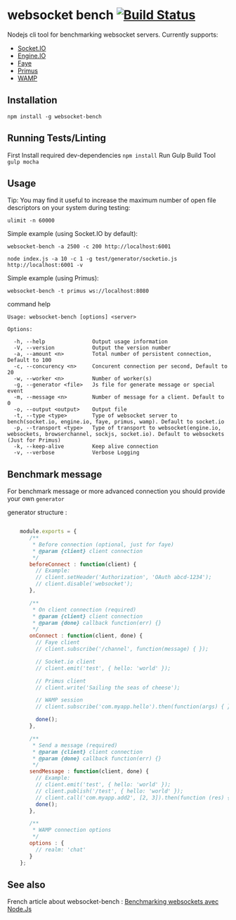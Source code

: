 # websocket bench [![Build Status](https://travis-ci.org/M6Web/websocket-bench.png?branch=master)](https://travis-ci.org/M6Web/websocket-bench)


Nodejs cli tool for benchmarking websocket servers. Currently supports:
* [Socket.IO](https://github.com/LearnBoost/socket.io)
* [Engine.IO](https://github.com/LearnBoost/engine.io)
* [Faye](https://github.com/faye/faye)
* [Primus](https://github.com/primus/primus)
* [WAMP](https://github.com/tavendo/AutobahnJS)

## Installation

   `npm install -g websocket-bench`

## Running Tests/Linting

  First Install required dev-dependencies `npm install`
  Run Gulp Build Tool `gulp mocha`

## Usage

Tip: You may find it useful to increase the maximum number of open file descriptors on your system during testing:

`ulimit -n 60000`

Simple example (using Socket.IO by default):

`websocket-bench -a 2500 -c 200 http://localhost:6001`

`node index.js -a 10 -c 1 -g test/generator/socketio.js http://localhost:6001 -v`

Simple example (using Primus):

`websocket-bench -t primus ws://localhost:8080`

command help

    Usage: websocket-bench [options] <server>

    Options:

      -h, --help               Output usage information
      -V, --version            Output the version number
      -a, --amount <n>         Total number of persistent connection, Default to 100
      -c, --concurency <n>     Concurent connection per second, Default to 20
      -w, --worker <n>         Number of worker(s)
      -g, --generator <file>   Js file for generate message or special event
      -m, --message <n>        Number of message for a client. Default to 0
      -o, --output <output>    Output file
      -t, --type <type>        Type of websocket server to bench(socket.io, engine.io, faye, primus, wamp). Default to socket.io
      -p, --transport <type>   Type of transport to websocket(engine.io, websockets, browserchannel, sockjs, socket.io). Default to websockets (Just for Primus)
      -k, --keep-alive         Keep alive connection
      -v, --verbose            Verbose Logging


## Benchmark message

For benchmark message or more advanced connection you should provide your own `generator`

generator structure :

```javascript

    module.exports = {
       /**
        * Before connection (optional, just for faye)
        * @param {client} client connection
        */
       beforeConnect : function(client) {
         // Example:
         // client.setHeader('Authorization', 'OAuth abcd-1234');
         // client.disable('websocket');
       },

       /**
        * On client connection (required)
        * @param {client} client connection
        * @param {done} callback function(err) {}
        */
       onConnect : function(client, done) {
         // Faye client
         // client.subscribe('/channel', function(message) { });

         // Socket.io client
         // client.emit('test', { hello: 'world' });

         // Primus client
         // client.write('Sailing the seas of cheese');

         // WAMP session
         // client.subscribe('com.myapp.hello').then(function(args) { });

         done();
       },

       /**
        * Send a message (required)
        * @param {client} client connection
        * @param {done} callback function(err) {}
        */
       sendMessage : function(client, done) {
         // Example:
         // client.emit('test', { hello: 'world' });
         // client.publish('/test', { hello: 'world' });
         // client.call('com.myapp.add2', [2, 3]).then(function (res) { });
         done();
       },

       /**
        * WAMP connection options
        */
       options : {
         // realm: 'chat'
       }
    };

```

## See also

French article about websocket-bench : [Benchmarking websockets avec Node.Js](http://tech.m6web.fr/benchmarking-websockets-avec-nodejs)
